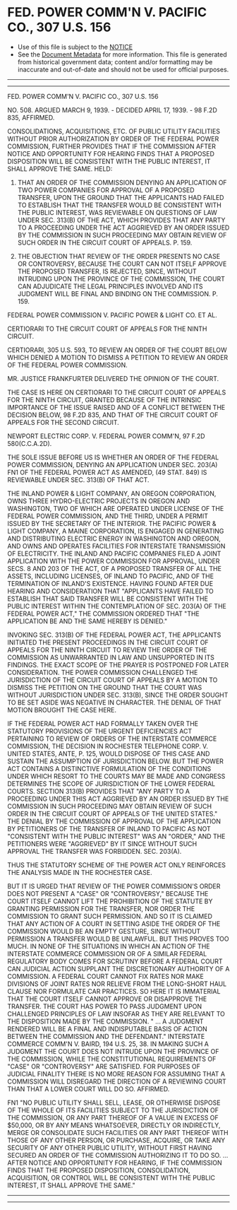 ---
---

# FED. POWER COMM'N V. PACIFIC CO., 307 U.S. 156

* Use of this file is subject to the [NOTICE](https://github.com/publicdocs/notice/blob/master/NOTICE)
* See the [Document Metadata](../../../) for more information.
  This file is generated from historical government data; content and/or formatting may be inaccurate and out-of-date and should not be used for official purposes.

----------
----------

FED. POWER COMM'N V. PACIFIC CO., 307 U.S. 156

NO. 508.  ARGUED MARCH 9, 1939.  - DECIDED APRIL 17, 1939.  - 98 F.2D 835, AFFIRMED.

CONSOLIDATIONS, ACQUISITIONS, ETC. OF PUBLIC UTILITY FACILITIES WITHOUT PRIOR AUTHORIZATION BY ORDER OF THE FEDERAL POWER COMMISSION, FURTHER PROVIDES THAT IF THE COMMISSION AFTER NOTICE AND OPPORTUNITY FOR HEARING FINDS THAT A PROPOSED DISPOSITION WILL BE CONSISTENT WITH THE PUBLIC INTEREST, IT SHALL APPROVE THE SAME.  HELD:

1.  THAT AN ORDER OF THE COMMISSION DENYING AN APPLICATION OF TWO POWER COMPANIES FOR APPROVAL OF A PROPOSED TRANSFER, UPON THE GROUND THAT THE APPLICANTS HAD FAILED TO ESTABLISH THAT THE TRANSFER WOULD BE CONSISTENT WITH THE PUBLIC INTEREST, WAS REVIEWABLE ON QUESTIONS OF LAW UNDER SEC. 313(B) OF THE ACT, WHICH PROVIDES THAT ANY PARTY TO A PROCEEDING UNDER THE ACT AGGRIEVED BY AN ORDER ISSUED BY THE COMMISSION IN SUCH PROCEEDING MAY OBTAIN REVIEW OF SUCH ORDER IN THE CIRCUIT COURT OF APPEALS.  P. 159.

2.  THE OBJECTION THAT REVIEW OF THE ORDER PRESENTS NO CASE OR CONTROVERSY, BECAUSE THE COURT CAN NOT ITSELF APPROVE THE PROPOSED TRANSFER, IS REJECTED, SINCE, WITHOUT INTRUDING UPON THE PROVINCE OF THE COMMISSION, THE COURT CAN ADJUDICATE THE LEGAL PRINCIPLES INVOLVED AND ITS JUDGMENT WILL BE FINAL AND BINDING ON THE COMMISSION.  P. 159.

FEDERAL POWER COMMISSION V. PACIFIC POWER & LIGHT CO. ET AL.

CERTIORARI TO THE CIRCUIT COURT OF APPEALS FOR THE NINTH CIRCUIT.

CERTIORARI, 305 U.S. 593, TO REVIEW AN ORDER OF THE COURT BELOW WHICH DENIED A MOTION TO DISMISS A PETITION TO REVIEW AN ORDER OF THE FEDERAL POWER COMMISSION.

MR. JUSTICE FRANKFURTER DELIVERED THE OPINION OF THE COURT.

THE CASE IS HERE ON CERTIORARI TO THE CIRCUIT COURT OF APPEALS FOR THE NINTH CIRCUIT, GRANTED BECAUSE OF THE INTRINSIC IMPORTANCE OF THE ISSUE RAISED AND OF A CONFLICT BETWEEN THE DECISION BELOW, 98 F.2D 835, AND THAT OF THE CIRCUIT COURT OF APPEALS FOR THE SECOND CIRCUIT.

NEWPORT ELECTRIC CORP. V. FEDERAL POWER COMM'N, 97 F.2D 580(C.C.A.2D).

THE SOLE ISSUE BEFORE US IS WHETHER AN ORDER OF THE FEDERAL POWER COMMISSION, DENYING AN APPLICATION UNDER SEC. 203(A)  FN1  OF THE FEDERAL POWER ACT AS AMENDED, (49 STAT. 849) IS REVIEWABLE UNDER SEC. 313(B) OF THAT ACT.

THE INLAND POWER & LIGHT COMPANY, AN OREGON CORPORATION, OWNS THREE HYDRO-ELECTRIC PROJECTS IN OREGON AND WASHINGTON, TWO OF WHICH ARE OPERATED UNDER LICENSE OF THE FEDERAL POWER COMMISSION, AND THE THIRD, UNDER A PERMIT ISSUED BY THE SECRETARY OF THE INTERIOR.  THE PACIFIC POWER & LIGHT COMPANY, A MAINE CORPORATION, IS ENGAGED IN GENERATING AND DISTRIBUTING ELECTRIC ENERGY IN WASHINGTON AND OREGON, AND OWNS AND OPERATES FACILITIES FOR INTERSTATE TRANSMISSION OF ELECTRICITY.  THE INLAND AND PACIFIC COMPANIES FILED A JOINT APPLICATION WITH THE POWER COMMISSION FOR APPROVAL, UNDER SECS. 8 AND 203 OF THE ACT, OF A PROPOSED TRANSFER OF ALL THE ASSETS, INCLUDING LICENSES, OF INLAND TO PACIFIC, AND OF THE TERMINATION OF INLAND'S EXISTENCE.  HAVING FOUND AFTER DUE HEARING AND CONSIDERATION THAT "APPLICANTS HAVE FAILED TO ESTABLISH THAT SAID TRANSFER WILL BE CONSISTENT WITH THE PUBLIC INTEREST WITHIN THE CONTEMPLATION OF SEC. 203(A) OF THE FEDERAL POWER ACT," THE COMMISSION ORDERED THAT "THE APPLICATION BE AND THE SAME HEREBY IS DENIED."

INVOKING SEC. 313(B) OF THE FEDERAL POWER ACT, THE APPLICANTS INITIATED THE PRESENT PROCEEDINGS IN THE CIRCUIT COURT OF APPEALS FOR THE NINTH CIRCUIT TO REVIEW THE ORDER OF THE COMMISSION AS UNWARRANTED IN LAW AND UNSUPPORTED IN ITS FINDINGS.  THE EXACT SCOPE OF THE PRAYER IS POSTPONED FOR LATER CONSIDERATION.  THE POWER COMMISSION CHALLENGED THE JURISDICTION OF THE CIRCUIT COURT OF APPEALS BY A MOTION TO DISMISS THE PETITION ON THE GROUND THAT THE COURT WAS WITHOUT JURISDICTION UNDER SEC. 313(B), SINCE THE ORDER SOUGHT TO BE SET ASIDE WAS NEGATIVE IN CHARACTER.  THE DENIAL OF THAT MOTION BROUGHT THE CASE HERE.

IF THE FEDERAL POWER ACT HAD FORMALLY TAKEN OVER THE STATUTORY PROVISIONS OF THE URGENT DEFICIENCIES ACT PERTAINING TO REVIEW OF ORDERS OF THE INTERSTATE COMMERCE COMMISSION, THE DECISION IN ROCHESTER TELEPHONE CORP. V. UNITED STATES, ANTE, P. 125, WOULD DISPOSE OF THIS CASE AND SUSTAIN THE ASSUMPTION OF JURISDICTION BELOW.  BUT THE POWER ACT CONTAINS A DISTINCTIVE FORMULATION OF THE CONDITIONS UNDER WHICH RESORT TO THE COURTS MAY BE MADE AND CONGRESS DETERMINES THE SCOPE OF JURISDICTION OF THE LOWER FEDERAL COURTS.  SECTION 313(B) PROVIDES THAT "ANY PARTY TO A PROCEEDING UNDER THIS ACT AGGRIEVED BY AN ORDER ISSUED BY THE COMMISSION IN SUCH PROCEEDING MAY OBTAIN REVIEW OF SUCH ORDER IN THE CIRCUIT COURT OF APPEALS OF THE UNITED STATES."  THE DENIAL BY THE COMMISSION OF APPROVAL OF THE APPLICATION BY PETITIONERS OF THE TRANSFER OF INLAND TO PACIFIC AS NOT "CONSISTENT WITH THE PUBLIC INTEREST" WAS AN "ORDER," AND THE PETITIONERS WERE "AGGRIEVED" BY IT SINCE WITHOUT SUCH APPROVAL THE TRANSFER WAS FORBIDDEN.  SEC. 203(A).

THUS THE STATUTORY SCHEME OF THE POWER ACT ONLY REINFORCES THE ANALYSIS MADE IN THE ROCHESTER CASE.

BUT IT IS URGED THAT REVIEW OF THE POWER COMMISSION'S ORDER DOES NOT PRESENT A "CASE" OR "CONTROVERSY," BECAUSE THE COURT ITSELF CANNOT LIFT THE PROHIBITION OF THE STATUTE BY GRANTING PERMISSION FOR THE TRANSFER, NOR ORDER THE COMMISSION TO GRANT SUCH PERMISSION.  AND SO IT IS CLAIMED THAT ANY ACTION OF A COURT IN SETTING ASIDE THE ORDER OF THE COMMISSION WOULD BE AN EMPTY GESTURE, SINCE WITHOUT PERMISSION A TRANSFER WOULD BE UNLAWFUL.  BUT THIS PROVES TOO MUCH.  IN NONE OF THE SITUATIONS IN WHICH AN ACTION OF THE INTERSTATE COMMERCE COMMISSION OR OF A SIMILAR FEDERAL REGULATORY BODY COMES FOR SCRUTINY BEFORE A FEDERAL COURT CAN JUDICIAL ACTION SUPPLANT THE DISCRETIONARY AUTHORITY OF A COMMISSION.  A FEDERAL COURT CANNOT FIX RATES NOR MAKE DIVISIONS OF JOINT RATES NOR RELIEVE FROM THE LONG-SHORT HAUL CLAUSE NOR FORMULATE CAR PRACTICES.  SO HERE IT IS IMMATERIAL THAT THE COURT ITSELF CANNOT APPROVE OR DISAPPROVE THE TRANSFER.  THE COURT HAS POWER TO PASS JUDGMENT UPON CHALLENGED PRINCIPLES OF LAW INSOFAR AS THEY ARE RELEVANT TO THE DISPOSITION MADE BY THE COMMISSION.  "  ...  A JUDGMENT RENDERED WILL BE A FINAL AND INDISPUTABLE BASIS OF ACTION BETWEEN THE COMMISSION AND THE DEFENDANT."  INTERSTATE COMMERCE COMM'N V. BAIRD, 194 U.S. 25, 38.  IN MAKING SUCH A JUDGMENT THE COURT DOES NOT INTRUDE UPON THE PROVINCE OF THE COMMISSION, WHILE THE CONSTITUTIONAL REQUIREMENTS OF "CASE" OR "CONTROVERSY" ARE SATISFIED.  FOR PURPOSES OF JUDICIAL FINALITY THERE IS NO MORE REASON FOR ASSUMING THAT A COMMISSION WILL DISREGARD THE DIRECTION OF A REVIEWING COURT THAN THAT A LOWER COURT WILL DO SO.  AFFIRMED.

FN1  "NO PUBLIC UTILITY SHALL SELL, LEASE, OR OTHERWISE DISPOSE OF THE WHOLE OF ITS FACILITIES SUBJECT TO THE JURISDICTION OF THE COMMISSION, OR ANY PART THEREOF OF A VALUE IN EXCESS OF $50,000, OR BY ANY MEANS WHATSOEVER, DIRECTLY OR INDIRECTLY, MERGE OR CONSOLIDATE SUCH FACILITIES OR ANY PART THEREOF WITH THOSE OF ANY OTHER PERSON, OR PURCHASE, ACQUIRE, OR TAKE ANY SECURITY OF ANY OTHER PUBLIC UTILITY, WITHOUT FIRST HAVING SECURED AN ORDER OF THE COMMISSION AUTHORIZING IT TO DO SO.  ...  AFTER NOTICE AND OPPORTUNITY FOR HEARING, IF THE COMMISSION FINDS THAT THE PROPOSED DISPOSITION, CONSOLIDATION, ACQUISITION, OR CONTROL WILL BE CONSISTENT WITH THE PUBLIC INTEREST, IT SHALL APPROVE THE SAME."


----------
----------

